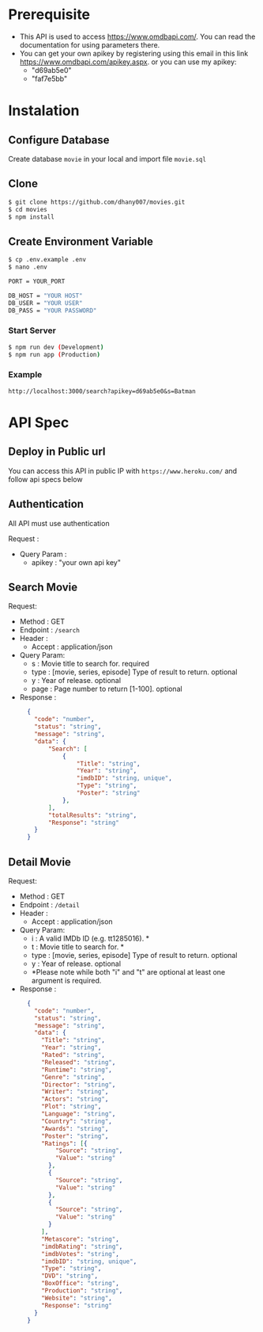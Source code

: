 # Prerequisite

- This API is used to access https://www.omdbapi.com/. You can read the documentation for using parameters there.
- You can get your own apikey by registering using this email in this link https://www.omdbapi.com/apikey.aspx. or you can use my apikey: 
    - "d69ab5e0"
    - "faf7e5bb"

# Instalation

## Configure Database

Create database `movie` in your local and import file `movie.sql`

## Clone

```bash
$ git clone https://github.com/dhany007/movies.git
$ cd movies
$ npm install
```

## Create Environment Variable

```bash
$ cp .env.example .env
$ nano .env
```
```bash
PORT = YOUR_PORT

DB_HOST = "YOUR HOST"
DB_USER = "YOUR USER"
DB_PASS = "YOUR PASSWORD"

```

### Start  Server

```bash
$ npm run dev (Development)
$ npm run app (Production)
```

### Example

  `http://localhost:3000/search?apikey=d69ab5e0&s=Batman`



# API Spec

## Deploy in Public url

You can access this API in public IP with `https://www.heroku.com/` and follow api specs below

## Authentication

All API must use authentication

Request : 
- Query Param :
    - apikey : "your own api key"
  
## Search Movie

Request: 
- Method : GET
- Endpoint : `/search`
- Header : 
  - Accept : application/json
- Query Param:
  - s : Movie title to search for. required
  - type : [movie, series, episode] Type of result to return. optional
  - y : Year of release. optional
  - page : Page number to return [1-100]. optional
- Response : 
  ``` json
    {
      "code": "number",
      "status": "string",
      "message": "string",
      "data": {
          "Search": [
              {
                  "Title": "string",
                  "Year": "string",
                  "imdbID": "string, unique",
                  "Type": "string",
                  "Poster": "string"
              },
          ],
          "totalResults": "string",
          "Response": "string"
      }
    }
  ```

## Detail Movie

Request: 
- Method : GET
- Endpoint : `/detail`
- Header : 
  - Accept : application/json
- Query Param:
  - i : A valid IMDb ID (e.g. tt1285016). *
  - t : Movie title to search for. *
  - type : [movie, series, episode] Type of result to return. optional
  - y : Year of release. optional
  - *Please note while both "i" and "t" are optional at least one argument is required.
- Response : 
  ``` json
    {
      "code": "number",
      "status": "string",
      "message": "string",
      "data": {
        "Title": "string",
        "Year": "string",
        "Rated": "string",
        "Released": "string",
        "Runtime": "string",
        "Genre": "string",
        "Director": "string",
        "Writer": "string",
        "Actors": "string",
        "Plot": "string",
        "Language": "string",
        "Country": "string",
        "Awards": "string",
        "Poster": "string",
        "Ratings": [{
            "Source": "string",
            "Value": "string"
          },
          {
            "Source": "string",
            "Value": "string"
          },
          {
            "Source": "string",
            "Value": "string"
          }
        ],
        "Metascore": "string",
        "imdbRating": "string",
        "imdbVotes": "string",
        "imdbID": "string, unique",
        "Type": "string",
        "DVD": "string",
        "BoxOffice": "string",
        "Production": "string",
        "Website": "string",
        "Response": "string"
      }
    }
  ```

